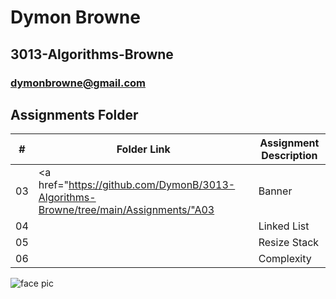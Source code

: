

# Dymon Browne 
## 3013-Algorithms-Browne
### dymonbrowne@gmail.com


##  Assignments Folder

|   #   | Folder Link | Assignment Description |
| :---: | ----------- | ---------------------- |
| 03    |   <a href="https://github.com/DymonB/3013-Algorithms-Browne/tree/main/Assignments/"A03</a>       |        Banner          |
| 04    |             |    Linked List         |
| 05    |             | Resize Stack           |
| 06    |             | Complexity             |

![face pic](https://user-images.githubusercontent.com/70247507/105450630-7f663880-5c40-11eb-8bf6-d783e772424e.jpeg)
